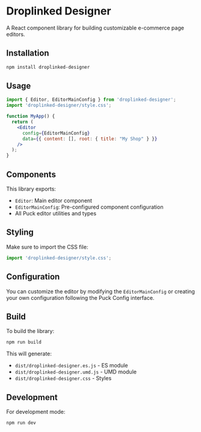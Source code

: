 # Droplinked Designer

A React component library for building customizable e-commerce page editors.

## Installation

```bash
npm install droplinked-designer
```

## Usage

```jsx
import { Editor, EditorMainConfig } from 'droplinked-designer';
import 'droplinked-designer/style.css';

function MyApp() {
  return (
    <Editor 
      config={EditorMainConfig}
      data={{ content: [], root: { title: "My Shop" } }}
    />
  );
}
```

## Components

This library exports:
- `Editor`: Main editor component
- `EditorMainConfig`: Pre-configured component configuration
- All Puck editor utilities and types

## Styling

Make sure to import the CSS file:

```jsx
import 'droplinked-designer/style.css';
```

## Configuration

You can customize the editor by modifying the `EditorMainConfig` or creating your own configuration following the Puck Config interface.

## Build

To build the library:

```bash
npm run build
```

This will generate:
- `dist/droplinked-designer.es.js` - ES module
- `dist/droplinked-designer.umd.js` - UMD module
- `dist/droplinked-designer.css` - Styles

## Development

For development mode:

```bash
npm run dev
```
